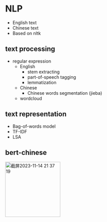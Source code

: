 # NLP
- English text
- Chinese text
- Based on nltk
## text processing
- regular expression
  - English
    - stem extracting
    - part-of-speech tagging
    - lemmatization
  - Chinese
    - Chinese words segmentation (jieba)
  - wordcloud
## text representation
  - Bag-of-words model
  - TF-IDF
  - LSA

## bert-chinese
<img width="176" alt="截屏2023-11-14 21 37 19" src="https://github.com/wtwyzc/NLP/assets/117346587/7f9a2cb6-1af8-4135-aeb4-649148739c67">
